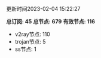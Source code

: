 更新时间2023-02-04 15:22:27

**总订阅: 45**
**总节点: 679**
**有效节点: 116**
- v2ray节点: 110
- trojan节点: 5
- ss节点: 1
